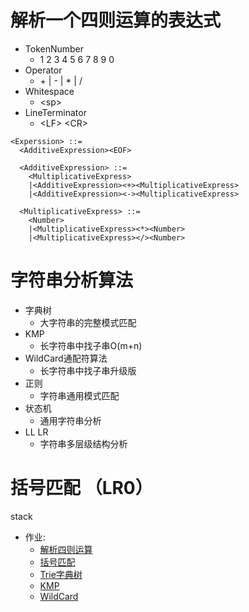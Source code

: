 # 解析一个四则运算的表达式

* TokenNumber
  * 1 2 3 4 5 6 7 8 9 0
* Operator
  * \+ | - | * | /
* Whitespace
  * \<sp>
* LineTerminator
  *  \<LF> \<CR>

```
<Experssion> ::=
  <AdditiveExpression><EOF>

  <AdditiveExpression> ::=
    <MultiplicativeExpress>
    |<AdditiveExpression><+><MultiplicativeExpress>
    |<AdditiveExpression><-><MultiplicativeExpress>

  <MultiplicativeExpress> ::=
    <Number>
    |<MultiplicativeExpress><*><Number>
    |<MultiplicativeExpress></><Number>
```

# 字符串分析算法
* 字典树
  * 大字符串的完整模式匹配
* KMP
  * 长字符串中找子串O(m+n)
*  WildCard通配符算法
   *  长字符串中找子串升级版
* 正则
  * 字符串通用模式匹配
* 状态机
  * 通用字符串分析
* LL LR
  * 字符串多层级结构分析


# 括号匹配 （LR0）
stack 



- 作业:
  + [解析四则运算](./arithmetic.html)
  + [括号匹配](./parenthesisMatching.html)
  + [Trie字典树](./trie.html)
  + [KMP](./KMP.html)
  + [WildCard](./wildCard.html)